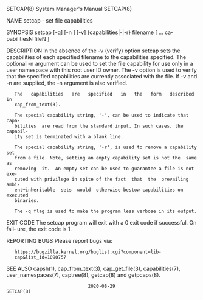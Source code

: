 SETCAP(8)                   System Manager's Manual                  SETCAP(8)

NAME
       setcap - set file capabilities

SYNOPSIS
       setcap  [-q] [-n <rootuid>] [-v] {capabilities|-|-r} filename [ ... ca‐
       pabilitiesN fileN ]

DESCRIPTION
       In the absence of the -v (verify) option setcap sets  the  capabilities
       of each specified filename to the capabilities specified.  The optional
       -n  <rootuid>  argument  can be used to set the file capability for use
       only in a user namespace with this root user ID owner. The -v option is
       used to verify that the specified capabilities are currently associated
       with the file. If -v and -n are supplied, the -n <rootuid> argument  is
       also verified.

       The   capabilities   are   specified   in   the   form   described   in
       cap_from_text(3).

       The special capability string, '-', can be used to indicate that  capa‐
       bilities  are read from the standard input. In such cases, the capabil‐
       ity set is terminated with a blank line.

       The special capability string, '-r', is used to remove a capability set
       from a file. Note, setting an empty capability set is not the  same  as
       removing  it.  An empty set can be used to guarantee a file is not exe‐
       cuted with privilege in spite of the fact  that  the  prevailing  ambi‐
       ent+inheritable  sets  would  otherwise bestow capabilities on executed
       binaries.

       The -q flag is used to make the program less verbose in its output.

EXIT CODE
       The setcap program will exit with a 0 exit code if successful. On fail‐
       ure, the exit code is 1.

REPORTING BUGS
       Please report bugs via:

       https://bugzilla.kernel.org/buglist.cgi?component=lib‐
       cap&list_id=1090757

SEE ALSO
       capsh(1),    cap_from_text(3),    cap_get_file(3),     capabilities(7),
       user_namespaces(7), captree(8), getcap(8) and getpcaps(8).

                                  2020-08-29                         SETCAP(8)
